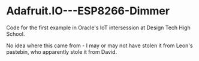 # Adafruit.IO---ESP8266-Dimmer
Code for the first example in Oracle's IoT intersession at Design Tech High School.

No idea where this came from - I may or may not have stolen it from Leon's pastebin, who apparently stole it from David.

